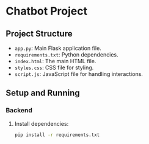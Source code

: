 # Chatbot Project

## Project Structure

- `app.py`: Main Flask application file.
- `requirements.txt`: Python dependencies.
- `index.html`: The main HTML file.
- `styles.css`: CSS file for styling.
- `script.js`: JavaScript file for handling interactions.

## Setup and Running

### Backend

1. Install dependencies:
   ```bash
   pip install -r requirements.txt
